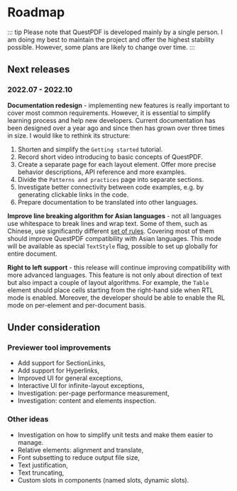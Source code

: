# Roadmap

::: tip
Please note that QuestPDF is developed mainly by a single person. I am doing my best to maintain the project and offer the highest stability possible. However, some plans are likely to change over time.
:::

## Next releases

### 2022.07 - 2022.10

**Documentation redesign** - implementing new features is really important to cover most common requirements. However, it is essential to simplify learning process and help new developers. Current documentation has been designed over a year ago and since then has grown over three times in size. I would like to rethink its structure:

1) Shorten and simplify the `Getting started` tutorial.
2) Record short video introducing to basic concepts of QuestPDF.
3) Create a separate page for each layout element. Offer more precise behavior descriptions, API reference and more examples.
4) Divide the `Patterns and practices` page into separate sections.
5) Investigate better connectivity between code examples, e.g. by generating clickable links in the code.
6) Prepare documentation to be translated into other languages.

**Improve line breaking algorithm for Asian languages** - not all languages use whitespace to break lines and wrap text. Some of them, such as Chinese, use significantly different [set of rules](https://en.wikipedia.org/wiki/Line_breaking_rules_in_East_Asian_languages). Covering most of them should improve QuestPDF compatibility with Asian languages. This mode will be available as special `TextStyle` flag, possible to set up globally for entire document.

**Right to left support** - this release will continue improving compatibility with more advanced languages. This feature is not only about direction of text but also impact a couple of layout algorithms. For example, the `Table` element should place cells starting from the right-hand side when RTL mode is enabled. Moreover, the developer should be able to enable the RL mode on per-element and per-document basis.


## Under consideration

### Previewer tool improvements

- Add support for SectionLinks,
- Add support for Hyperlinks,
- Improved UI for general exceptions,
- Interactive UI for infinite-layout exceptions,
- Investigation: per-page performance measurement,
- Investigation: content and elements inspection.

### Other ideas

- Investigation on how to simplify unit tests and make them easier to manage.
- Relative elements: alignment and translate,
- Font subsetting to reduce output file size,
- Text justification,
- Text truncating,
- Custom slots in components (named slots, dynamic slots).

